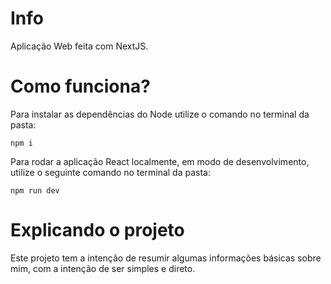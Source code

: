 # Info

Aplicação Web feita com NextJS.

# Como funciona?

Para instalar as dependências do Node utilize o comando no terminal da pasta:
```
npm i
```

Para rodar a aplicação React localmente, em modo de desenvolvimento, utilize o seguinte comando no terminal da pasta:
```
npm run dev
```

# Explicando o projeto

Este projeto tem a intenção de resumir algumas informações básicas sobre mim, com a intenção de ser simples e direto.

<!-- ![Imagem-aplicacao1](./public/images/img-app1.png) -->
